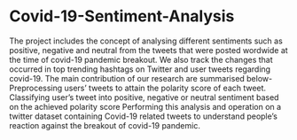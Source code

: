 # Covid-19-Sentiment-Analysis
The project includes the concept of analysing different sentiments such as positive, negative and neutral from the tweets that were posted wordwide at the time of covid-19 pandemic breakout. We also track the changes that occurred in top trending hashtags on Twitter and user tweets regarding covid-19. The main contribution of our research are summarised below- Preprocessing users’ tweets to attain the polarity score of each tweet.  Classifying user’s tweet into positive, negative or neutral sentiment based on the achieved polarity score Performing this analysis and operation on a twitter dataset containing Covid-19 related tweets to understand people’s reaction against the breakout of covid-19 pandemic.
